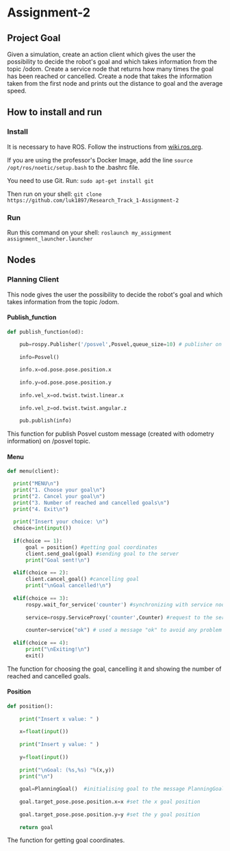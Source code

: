 # Assignment-2

## Project Goal
Given a simulation, create an action client which gives the user the possibility to decide the robot's goal and which takes information from the topic /odom.
Create a service node that returns how many times the goal has been reached or cancelled.
Create a node that takes the information taken from the first node and prints out the distance to goal and the average speed.

## How to install and run

### Install

It is necessary to have ROS. Follow the instructions from [wiki.ros.org](http://wiki.ros.org/).

If you are using the professor's Docker Image, add the line ```source /opt/ros/noetic/setup.bash``` to the .bashrc file.

You need to use Git. Run: ```sudo apt-get install git```

Then run on your shell: ```git clone https://github.com/luk1897/Research_Track_1-Assignment-2```

### Run

Run this command on your shell: ```roslaunch my_assignment assignment_launcher.launcher```

## Nodes

### Planning Client

This node gives the user the possibility to decide the robot's goal and which takes information from the topic /odom.

#### Publish_function

```python
def publish_function(od):

	pub=rospy.Publisher('/posvel',Posvel,queue_size=10) # publisher on /posvel topic
	
	info=Posvel() 
	
	info.x=od.pose.pose.position.x
	
	info.y=od.pose.pose.position.y 
	
	info.vel_x=od.twist.twist.linear.x 
	
	info.vel_z=od.twist.twist.angular.z 
	
	pub.publish(info)
  ```
  
  This function for publish Posvel custom message (created with odometry information) on /posvel topic.
  
  #### Menu
  
  ```python
  def menu(client):

	print("MENU\n")
	print("1. Choose your goal\n")
	print("2. Cancel your goal\n")
	print("3. Number of reached and cancelled goals\n")
	print("4. Exit\n")
	
	print("Insert your choice: \n")
	choice=int(input())
	
	if(choice == 1):
		goal = position() #getting goal coordinates
		client.send_goal(goal) #sending goal to the server
		print("Goal sent!\n")
		
	elif(choice == 2):
		client.cancel_goal() #cancelling goal
		print("\nGoal cancelled!\n")
		
	elif(choice == 3):
		rospy.wait_for_service('counter') #synchronizing with service node
		
		service=rospy.ServiceProxy('counter',Counter) #request to the service node
		
		counter=service("ok") # used a message "ok" to avoid any problem with empty message
	
	elif(choice == 4):
		print("\nExiting!\n")
		exit()
```

The function for choosing the goal, cancelling it and showing the number of reached and cancelled goals.

#### Position

``` python
def position():
	
	print("Insert x value: " )
	
	x=float(input())
	
	print("Insert y value: " )
	
	y=float(input())
	
	print("\nGoal: (%s,%s) "%(x,y))
	print("\n")
	
	goal=PlanningGoal()  #initialising goal to the message PlanningGoal
	
	goal.target_pose.pose.position.x=x #set the x goal position
		
	goal.target_pose.pose.position.y=y #set the y goal position
	
	return goal
```

The function for getting goal coordinates.
